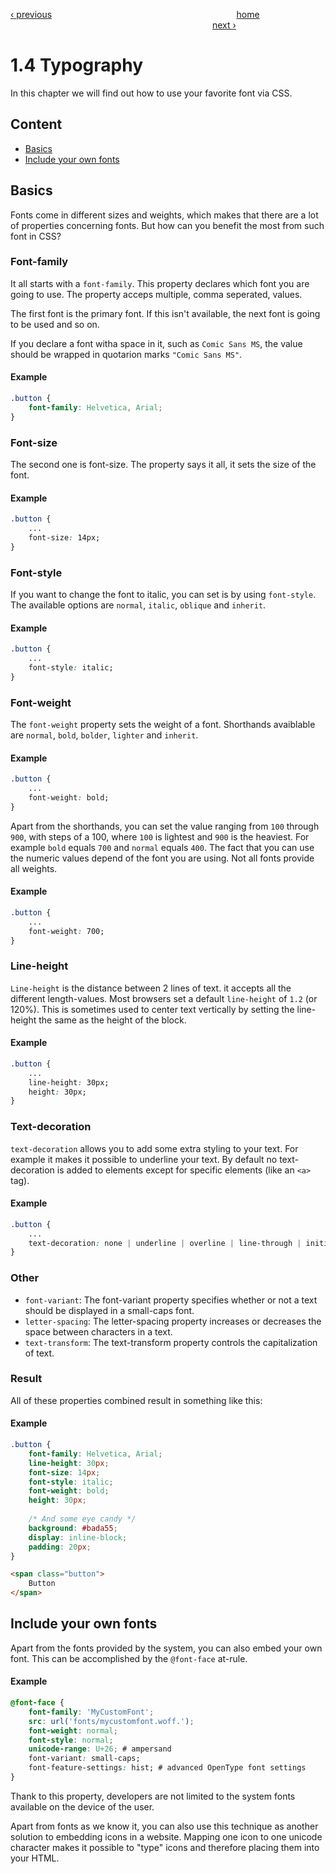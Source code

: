 [‹ previous](./1.3%20Length%20Units.md)
&nbsp;&nbsp;&nbsp;&nbsp;&nbsp;&nbsp;&nbsp;&nbsp;&nbsp;&nbsp;&nbsp;&nbsp;&nbsp;&nbsp;&nbsp;&nbsp;&nbsp;&nbsp;&nbsp;&nbsp;&nbsp;&nbsp;&nbsp;&nbsp;&nbsp;&nbsp;&nbsp;&nbsp;&nbsp;&nbsp;&nbsp;&nbsp;&nbsp;&nbsp;&nbsp;&nbsp;&nbsp;&nbsp;&nbsp;&nbsp;&nbsp;&nbsp;&nbsp;&nbsp;&nbsp;&nbsp;&nbsp;&nbsp;&nbsp;&nbsp;&nbsp;&nbsp;&nbsp;&nbsp;&nbsp;&nbsp;&nbsp;&nbsp;&nbsp;&nbsp;&nbsp;&nbsp;&nbsp;&nbsp;&nbsp;&nbsp;&nbsp;&nbsp;&nbsp;&nbsp;&nbsp;&nbsp;&nbsp;
[home](../../README.md)
&nbsp;&nbsp;&nbsp;&nbsp;&nbsp;&nbsp;&nbsp;&nbsp;&nbsp;&nbsp;&nbsp;&nbsp;&nbsp;&nbsp;&nbsp;&nbsp;&nbsp;&nbsp;&nbsp;&nbsp;&nbsp;&nbsp;&nbsp;&nbsp;&nbsp;&nbsp;&nbsp;&nbsp;&nbsp;&nbsp;&nbsp;&nbsp;&nbsp;&nbsp;&nbsp;&nbsp;&nbsp;&nbsp;&nbsp;&nbsp;&nbsp;&nbsp;&nbsp;&nbsp;&nbsp;&nbsp;&nbsp;&nbsp;&nbsp;&nbsp;&nbsp;&nbsp;&nbsp;&nbsp;&nbsp;&nbsp;&nbsp;&nbsp;&nbsp;&nbsp;&nbsp;&nbsp;&nbsp;&nbsp;&nbsp;&nbsp;&nbsp;&nbsp;&nbsp;&nbsp;&nbsp;&nbsp;&nbsp;&nbsp;&nbsp;&nbsp;&nbsp;&nbsp;&nbsp;&nbsp;&nbsp;
[next ›](./1.5%20Selectors.md)

# 1.4 Typography

In this chapter we will find out how to use your favorite font via CSS.

## Content

- [Basics](#basics)
- [Include your own fonts](#include-your-own-fonts)

## Basics

Fonts come in different sizes and weights, which makes that there are a lot of properties concerning fonts.
But how can you benefit the most from such font in CSS?

### Font-family
It all starts with a `font-family`. This property declares which font you are going to use.
The property acceps multiple, comma seperated, values.

The first font is the primary font. If this isn't available, the next font is going to be used and so on.

If you declare a font witha space in it, such as `Comic Sans MS`, the value should be wrapped in quotarion marks `"Comic Sans MS"`.

#### Example
```css
.button {
	font-family: Helvetica, Arial;
}
``` 

### Font-size
The second one is font-size. The property says it all, it sets the size of the font.

#### Example
```css
.button {
	...
	font-size: 14px;
}
```

### Font-style
If you want to change the font to italic, you can set is by using `font-style`.
The available options are `normal`, `italic`, `oblique` and `inherit`.

#### Example
```css
.button {
	...
	font-style: italic;
}
```

### Font-weight
The `font-weight` property sets the weight of a font. 
Shorthands avaiblable are `normal`, `bold`, `bolder`, `lighter` and `inherit`.

#### Example
```css
.button {
	...
	font-weight: bold;
}
```

Apart from the shorthands, you can set the value ranging from `100` through `900`, with steps of a 100, where `100` is lightest and `900` is the heaviest.
For example `bold` equals `700` and `normal` equals `400`.
The fact that you can use the numeric values depend of the font you are using. Not all fonts provide all weights.

#### Example
```css
.button {
	...
	font-weight: 700;
}
```

### Line-height
`Line-height` is the distance between 2 lines of text. it accepts all the different length-values.
Most browsers set a default `line-height` of `1.2` (or 120%). This is sometimes used to center text vertically by setting the line-height the same as the height of the block.

#### Example
```css
.button {
	...
	line-height: 30px;
	height: 30px;
}
```

### Text-decoration
`text-decoration` allows you to add some extra styling to your text. For example it makes it possible to underline your text. By default no text-decoration is added to elements except for specific elements (like an `<a>` tag).

#### Example 
```css
.button {
	...
	text-decoration: none | underline | overline | line-through | initial | inherit;
}
``` 

### Other
 
- `font-variant`: The font-variant property specifies whether or not a text should be displayed in a small-caps font.
- `letter-spacing`: The letter-spacing property increases or decreases the space between characters in a text.
- `text-transform`: The text-transform property controls the capitalization of text.

### Result
All of these properties combined result in something like this:
 
#### Example
```css
.button {
	font-family: Helvetica, Arial;
	line-height: 30px;
	font-size: 14px;
	font-style: italic;
	font-weight: bold;
	height: 30px;
	
	/* And some eye candy */
	background: #bada55;
	display: inline-block;
	padding: 20px;
}
```

```html
<span class="button">
	Button
</span>
```	

## Include your own fonts
Apart from the fonts provided by the system, you can also embed your own font.
This can be accomplished by the `@font-face` at-rule. 

#### Example
```css
@font-face {
	font-family: 'MyCustomFont';
	src: url('fonts/mycustomfont.woff.');
	font-weight: normal;
	font-style: normal;
	unicode-range: U+26; # ampersand
	font-variant: small-caps;
	font-feature-settings: hist; # advanced OpenType font settings
}
```  

Thank to this property, developers are not limited to the system fonts available on the device of the user.

Apart from fonts as we know it, you can also use this technique as another solution to embedding icons in a website.
Mapping one icon to one unicode character makes it possible to "type" icons and therefore placing them into your HTML.
